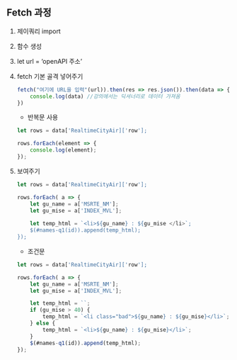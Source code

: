 ## Fetch 과정

1. 제이쿼리 import
2. 함수 생성
3. let url = ‘openAPI 주소’
4. fetch 기본 골격 넣어주기
    ```jsx
    fetch("여기에 URL을 입력"(url)).then(res => res.json()).then(data => {
		console.log(data) //강의에서는 딕셔너리로 데이터 가져옴
    })
    ```
    - 반복문 사용
    ```jsx
    let rows = data['RealtimeCityAir]['row'];

    rows.forEach(element => {
	    console.log(element);
    });
    ```

5. 보여주기
    ```jsx
    let rows = data['RealtimeCityAir]['row'];

    rows.forEach( a => {
	    let gu_name = a['MSRTE_NM'];
	    let gu_mise = a['INDEX_MVL'];
  
	    let temp_html = `<li>${gu_name} : ${gu_mise </li>`;
	    $(#names-q1(id)).append(temp_html);
    });
    ```
    - 조건문
    ```jsx
    let rows = data['RealtimeCityAir]['row'];

    rows.forEach( a => {
	    let gu_name = a['MSRTE_NM'];
	    let gu_mise = a['INDEX_MVL'];

	    let temp_html = ``;
	    if (gu_mise > 40) {
			temp_html = `<li class="bad">${gu_name} : ${gu_mise}</li>`; //bad를 붙인애
        } else {
			temp_html = `<li>${gu_name} : ${gu_mise}</li>`; 
        }
	    $(#names-q1(id)).append(temp_html);
    });
    ```

